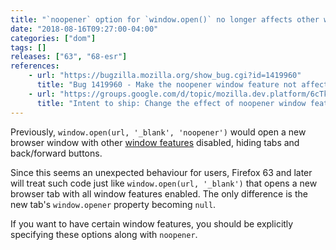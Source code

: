 ```yaml
---
title: "`noopener` option for `window.open()` no longer affects other window features"
date: "2018-08-16T09:27:00-04:00"
categories: ["dom"]
tags: []
releases: ["63", "68-esr"]
references:
    - url: "https://bugzilla.mozilla.org/show_bug.cgi?id=1419960"
      title: "Bug 1419960 - Make the noopener window feature not affect whether other window features are enabled"
    - url: "https://groups.google.com/d/topic/mozilla.dev.platform/6cTk_b1l6LE/discussion"
      title: "Intent to ship: Change the effect of noopener window feature on other window features in window.open"
---
```

Previously, `window.open(url, '_blank', 'noopener')` would open a new browser window with other [window features](https://developer.mozilla.org/docs/Web/API/Window/open#Window_features) disabled, hiding tabs and back/forward buttons.

Since this seems an unexpected behaviour for users, Firefox 63 and later will treat such code just like `window.open(url, '_blank')` that opens a new browser tab with all window features enabled. The only difference is the new tab's `window.opener` property becoming `null`.

If you want to have certain window features, you should be explicitly specifying these options along with `noopener`.
